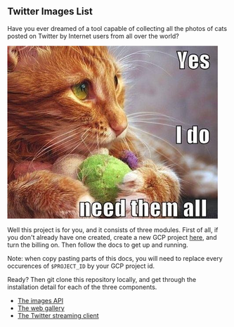 ## Twitter Images List

Have you ever dreamed of a tool capable of collecting all the photos of cats posted on Twitter by Internet users from all over the world?

![Yes I do!](.docs/cat.jpg)

Well this project is for you, and it consists of three modules.
First of all, if you don't already have one created, create a new GCP project [here](https://console.cloud.google.com), and turn the billing on.
Then follow the docs to get up and running.

Note: when copy pasting parts of this docs, you will need to replace every occurences of `$PROJECT_ID` by your GCP project id.

Ready? Then git clone this repository locally, and get through the installation detail for each of the three components.

- [The images API](images-api)
- [The web gallery](web-gallery)
- [The Twitter streaming client](streaming-client)
